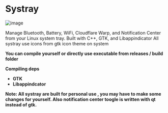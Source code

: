 # Systray

![image](https://github.com/Deeepkk/Systray/assets/92260620/2e6c9e7e-a404-4b8c-b1fd-fe232ce4a0b9)

Manage Bluetooth, Battery, WiFi, Cloudflare Warp, and Notification Center from your Linux system tray. Built with C++, GTK, and Libappindicator 
All systray use icons from gtk icon theme on system

<b>You can compile yourself or directly use executable from releases / build folder

<b>Compiling deps
- GTK
- Libappindcator

Note: All systray are built for personal use , you may have to make some changes for yourself. Also notification center toogle is written with qt instead of gtk.
